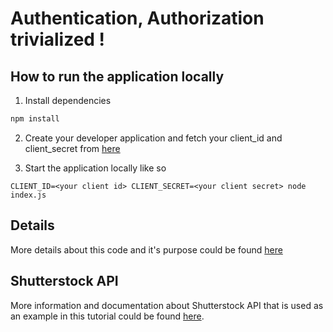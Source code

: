 # Authentication, Authorization trivialized !

## How to run the application locally
1. Install dependencies
```javascript
npm install
```

2. Create your developer application and fetch your client_id and client_secret from [here](https://www.shutterstock.com/account/developers/apps)

3. Start the application locally like so
```
CLIENT_ID=<your client id> CLIENT_SECRET=<your client secret> node index.js
```

## Details
More details about this code and it's purpose could be found [here]()

## Shutterstock API
More information and documentation about Shutterstock API that is used as an example in this tutorial could be found [here](https://www.shutterstock.com/developers/documentation).